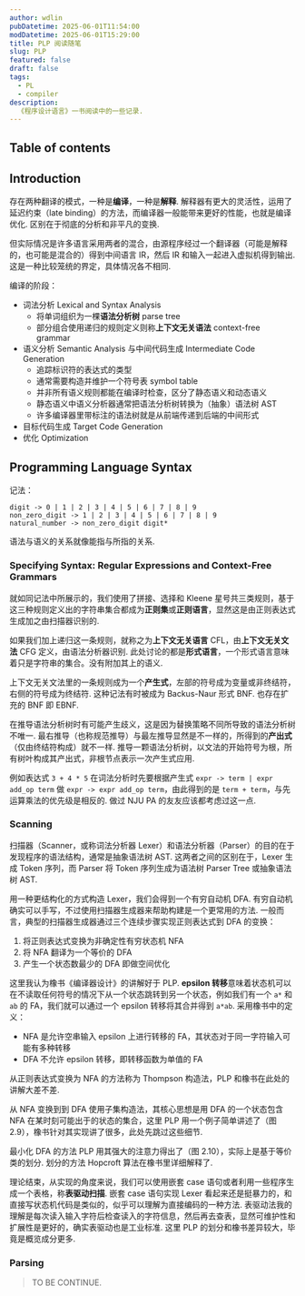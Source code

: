 ```yaml
---
author: wdlin
pubDatetime: 2025-06-01T11:54:00
modDatetime: 2025-06-01T15:29:00
title: PLP 阅读随笔
slug: PLP
featured: false
draft: false
tags:
  - PL
  - compiler
description:
  《程序设计语言》一书阅读中的一些记录.
---
```


## Table of contents

## Introduction

存在两种翻译的模式，一种是**编译**，一种是**解释**. 解释器有更大的灵活性，运用了延迟约束（late binding）的方法，而编译器一般能带来更好的性能，也就是编译优化. 区别在于彻底的分析和非平凡的变换.

但实际情况是许多语言采用两者的混合，由源程序经过一个翻译器（可能是解释的，也可能是混合的）得到中间语言 IR，然后 IR 和输入一起进入虚拟机得到输出. 这是一种比较笼统的界定，具体情况各不相同.

编译的阶段：
- 词法分析 Lexical and Syntax Analysis
	- 将单词组织为一棵**语法分析树** parse tree
	- 部分组合使用递归的规则定义则称**上下文无关语法** context-free grammar
- 语义分析 Semantic Analysis 与中间代码生成 Intermediate Code Generation
	- 追踪标识符的表达式的类型
	- 通常需要构造并维护一个符号表 symbol table
	- 并非所有语义规则都能在编译时检查，区分了静态语义和动态语义
	- 静态语义中语义分析器通常把语法分析树转换为（抽象）语法树 AST
	- 许多编译器里带标注的语法树就是从前端传递到后端的中间形式
- 目标代码生成 Target Code Generation
- 优化 Optimization

## Programming Language Syntax

记法：

```
digit -> 0 | 1 | 2 | 3 | 4 | 5 | 6 | 7 | 8 | 9
non_zero_digit -> 1 | 2 | 3 | 4 | 5 | 6 | 7 | 8 | 9
natural_number -> non_zero_digit digit*
```

语法与语义的关系就像能指与所指的关系.

### Specifying Syntax: Regular Expressions and Context-Free Grammars

就如同记法中所展示的，我们使用了拼接、选择和 Kleene 星号共三类规则，基于这三种规则定义出的字符串集合都成为**正则集**或**正则语言**，显然这是由正则表达式生成加之由扫描器识别的.

如果我们加上递归这一条规则，就称之为**上下文无关语言** CFL，由**上下文无关文法** CFG 定义，由语法分析器识别. 此处讨论的都是**形式语言**，一个形式语言意味着只是字符串的集合。没有附加其上的语义.

上下文无关文法里的一条规则成为一个**产生式**，左部的符号成为变量或非终结符，右侧的符号成为终结符. 这种记法有时被成为 Backus-Naur 形式 BNF. 也存在扩充的 BNF 即 EBNF.

在推导语法分析树时有可能产生歧义，这是因为替换策略不同所导致的语法分析树不唯一. 最右推导（也称规范推导）与最左推导显然是不一样的，所得到的**产出式**（仅由终结符构成）就不一样. 推导一颗语法分析树，以文法的开始符号为根，所有树叶构成其产出式，非根节点表示一次产生式应用.

例如表达式 `3 + 4 * 5` 在词法分析时先要根据产生式 `expr -> term | expr add_op term` 做 `expr -> expr add_op term`，由此得到的是 `term + term`，与先运算乘法的优先级是相反的. 做过 NJU PA 的友友应该都考虑过这一点.

### Scanning

扫描器（Scanner，或称词法分析器 Lexer）和语法分析器（Parser）的目的在于发现程序的语法结构，通常是抽象语法树 AST. 这两者之间的区别在于，Lexer 生成 Token 序列，而 Parser 将 Token 序列生成为语法树 Parser Tree 或抽象语法树 AST.

用一种更结构化的方式构造 Lexer，我们会得到一个有穷自动机 DFA. 有穷自动机确实可以手写，不过使用扫描器生成器来帮助构建是一个更常用的方法. 一般而言，典型的扫描器生成器通过三个连续步骤实现正则表达式到 DFA 的变换：

1. 将正则表达式变换为非确定性有穷状态机 NFA
2. 将 NFA 翻译为一个等价的 DFA
3. 产生一个状态数最少的 DFA 即做空间优化

这里我认为橡书《编译器设计》的讲解好于 PLP. **epsilon 转移**意味着状态机可以在不读取任何符号的情况下从一个状态跳转到另一个状态，例如我们有一个 `a*` 和 `ab` 的 FA，我们就可以通过一个 epsilon 转移将其合并得到 `a*ab`. 采用橡书中的定义：

- NFA 是允许空串输入 epsilon 上进行转移的 FA，其状态对于同一字符输入可能有多种转移
- DFA 不允许 epsilon 转移，即转移函数为单值的 FA

从正则表达式变换为 NFA 的方法称为 Thompson 构造法，PLP 和橡书在此处的讲解大差不差.

从 NFA 变换到到 DFA 使用子集构造法，其核心思想是用 DFA 的一个状态包含 NFA 在某时刻可能出于的状态的集合，这里 PLP 用一个例子简单讲述了（图 2.9），橡书针对其实现讲了很多，此处先跳过这些细节.

最小化 DFA 的方法 PLP 用其强大的注意力得出了（图 2.10），实际上是基于等价类的划分. 划分的方法 Hopcroft 算法在橡书里详细解释了.

理论结束，从实现的角度来说，我们可以使用嵌套 case 语句或者利用一些程序生成一个表格，称**表驱动扫描**. 嵌套 case 语句实现 Lexer 看起来还是挺暴力的，和直接写状态机代码是类似的，似乎可以理解为直接编码的一种方法. 表驱动法我的理解是每次读入输入字符后检查读入的字符信息，然后再去查表，显然可维护性和扩展性是更好的，确实表驱动也是工业标准. 这里 PLP 的划分和橡书差异较大，毕竟是概览成分更多.

### Parsing

> TO BE CONTINUE.
